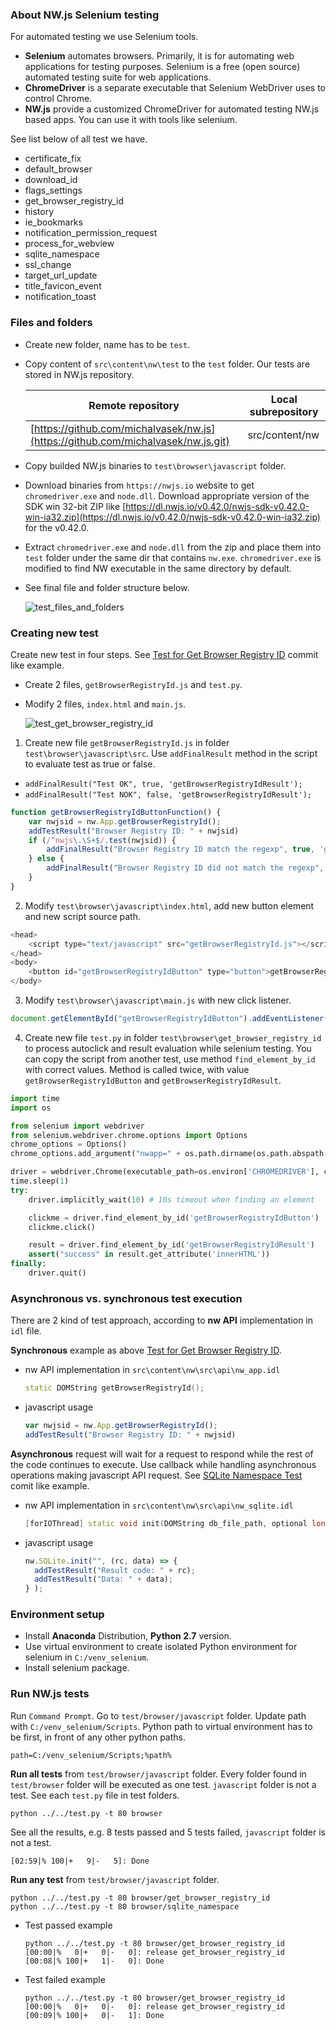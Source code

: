 ### About NW.js Selenium testing

For automated testing we use Selenium tools. 
- **Selenium** automates browsers. Primarily, it is for automating web applications for testing purposes. Selenium is a free (open source) automated testing suite for web applications.
- **ChromeDriver** is a separate executable that Selenium WebDriver uses to control Chrome.
- **NW.js** provide a customized ChromeDriver for automated testing NW.js based apps. You can use it with tools like selenium.

See list below of all test we have.

- certificate_fix
- default_browser
- download_id
- flags_settings
- get_browser_registry_id
- history
- ie_bookmarks
- notification_permission_request
- process_for_webview
- sqlite_namespace
- ssl_change
- target_url_update
- title_favicon_event
- notification_toast

### Files and folders

- Create new folder, name has to be `test`.
- Copy content of `src\content\nw\test` to the `test` folder. Our tests are stored in NW.js repository.

  | **Remote repository** | **Local subrepository** |
  | --- | --- |
  | [https://github.com/michalvasek/nw.js](https://github.com/michalvasek/nw.js.git) | src/content/nw |

- Copy builded NW.js binaries to `test\browser\javascript` folder.
- Download binaries from `https://nwjs.io` website to get `chromedriver.exe` and `node.dll`. Download appropriate version of the SDK win 32-bit ZIP like [https://dl.nwjs.io/v0.42.0/nwjs-sdk-v0.42.0-win-ia32.zip](https://dl.nwjs.io/v0.42.0/nwjs-sdk-v0.42.0-win-ia32.zip) for the v0.42.0.
- Extract `chromedriver.exe` and `node.dll` from the zip and place them into `test` folder under the same dir that contains `nw.exe`. `chromedriver.exe` is modified to find NW executable in the same directory by default.
- See final file and folder structure below.

  ![test_files_and_folders](pics/test_files_and_folders.png)
  
### Creating new test

Create new test in four steps. See [Test for Get Browser Registry ID](https://github.com/michalvasek/nw.js/commit/060e2a2b2c9bcada3f482b524fc91959d59c2be3) commit like example.
- Create 2 files, `getBrowserRegistryId.js` and `test.py`.
- Modify 2 files, `index.html` and `main.js`.

  ![test_get_browser_registry_id](pics/test_get_browser_registry_id.png)

1. Create new file `getBrowserRegistryId.js` in folder `test\browser\javascript\src`. Use `addFinalResult` method in the script to evaluate test as true or false.
- `addFinalResult("Test OK", true, 'getBrowserRegistryIdResult');`
- `addFinalResult("Test NOK", false, 'getBrowserRegistryIdResult');`
```javascript
function getBrowserRegistryIdButtonFunction() {
    var nwjsid = nw.App.getBrowserRegistryId();
    addTestResult("Browser Registry ID: " + nwjsid)
    if (/^nwjs\.\S+$/.test(nwjsid)) {
        addFinalResult("Browser Registry ID match the regexp", true, 'getBrowserRegistryIdResult');
    } else {
        addFinalResult("Browser Registry ID did not match the regexp", false, 'getBrowserRegistryIdResult');
    }
}
```
2. Modify `test\browser\javascript\index.html`, add new button element and new script source path.
```javascript
<head>
    <script type="text/javascript" src="getBrowserRegistryId.js"></script>
</head>
<body>
    <button id="getBrowserRegistryIdButton" type="button">getBrowserRegistryId test</button><br />
</body>
```
3. Modify `test\browser\javascript\main.js` with new click listener.
```javascript
document.getElementById("getBrowserRegistryIdButton").addEventListener("click", getBrowserRegistryIdButtonFunction);
```
4. Create new file `test.py` in folder `test\browser\get_browser_registry_id` to process autoclick and result evaluation while selenium testing. You can copy the script from another test, use method ```find_element_by_id``` with correct values. Method is called twice, with value ```getBrowserRegistryIdButton``` and ```getBrowserRegistryIdResult```.

```python
import time
import os

from selenium import webdriver
from selenium.webdriver.chrome.options import Options
chrome_options = Options()
chrome_options.add_argument("nwapp=" + os.path.dirname(os.path.abspath(__file__)) + "\..\javascript")

driver = webdriver.Chrome(executable_path=os.environ['CHROMEDRIVER'], chrome_options=chrome_options)
time.sleep(1)
try:
    driver.implicitly_wait(10) # 10s timeout when finding an element

    clickme = driver.find_element_by_id('getBrowserRegistryIdButton')
    clickme.click()

    result = driver.find_element_by_id('getBrowserRegistryIdResult')
    assert("success" in result.get_attribute('innerHTML'))
finally:
    driver.quit()
```

### Asynchronous vs. synchronous test execution

There are 2 kind of test approach, according to **nw API** implementation in `idl` file.

**Synchronous** example as above [Test for Get Browser Registry ID](https://github.com/michalvasek/nw.js/commit/060e2a2b2c9bcada3f482b524fc91959d59c2be3).
- nw API implementation in `src\content\nw\src\api\nw_app.idl`
   ```cpp
  static DOMString getBrowserRegistryId();
  ```
- javascript usage
  ```javascript
  var nwjsid = nw.App.getBrowserRegistryId();
  addTestResult("Browser Registry ID: " + nwjsid)
  ```

**Asynchronous** request will wait for a request to respond while the rest of the code continues to execute. Use callback while handling asynchronous operations making javascript API request. See [SQLite Namespace Test](https://github.com/michalvasek/nw.js/commit/a60cddd50190fb806886263ea4284e64db67e6f2) comit like example.
- nw API implementation in `src\content\nw\src\api\nw_sqlite.idl`
  ```cpp
  [forIOThread] static void init(DOMString db_file_path, optional long flags, optional ObjectsCallback callback);
  ```
- javascript usage
  ```javascript
  nw.SQLite.init("", (rc, data) => {
    addTestResult("Result code: " + rc);
    addTestResult("Data: " + data);
  } );
  ```

### Environment setup

- Install **Anaconda** Distribution, **Python 2.7** version.
- Use virtual environment to create isolated Python environment for selenium in `C:/venv_selenium`.
- Install selenium package.

### Run NW.js tests

Run `Command Prompt`. Go to `test/browser/javascript` folder. Update path with `C:/venv_selenium/Scripts`. Python path to virtual environment has to be first, in front of any other python paths.
  ```
  path=C:/venv_selenium/Scripts;%path%
  ```

**Run all tests** from `test/browser/javascript` folder. Every folder found in `test/browser` folder will be executed as one test. `javascript` folder is not a test. See each `test.py` file in test folders.
```
python ../../test.py -t 80 browser
```
  See all the results, e.g. 8 tests passed and 5 tests failed, `javascript` folder is not a test.
```
[02:59|% 100|+   9|-   5]: Done
```

**Run any test** from `test/browser/javascript` folder.
```
python ../../test.py -t 80 browser/get_browser_registry_id
python ../../test.py -t 80 browser/sqlite_namespace
```
- Test passed example
  ```
  python ../../test.py -t 80 browser/get_browser_registry_id
  [00:00|%   0|+   0|-   0]: release get_browser_registry_id
  [00:08|% 100|+   1|-   0]: Done
  ```

- Test failed example
  ```
  python ../../test.py -t 80 browser/get_browser_registry_id
  [00:00|%   0|+   0|-   0]: release get_browser_registry_id
  [00:09|% 100|+   0|-   1]: Done
  ```